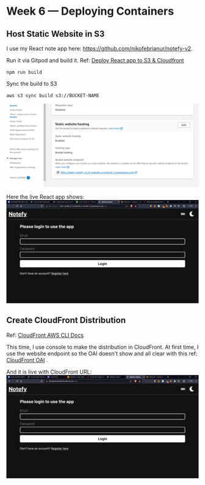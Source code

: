 # Week 6 — Deploying Containers

## Host Static Website in S3 
I use my React note app here: https://github.com/nikofebrianur/notefy-v2.

Run it via Gitpod and build it. Ref: [Deploy React app to S3 & Cloudfront](https://dev.to/karanpratapsingh/deploy-react-app-to-s3-cloudfront-1cao)
```
npm run build
```
Sync the build to S3
```
aws s3 sync build s3://BUCKET-NAME
```
![Success host static web in S3](https://github.com/nikofebrianur/aws-bootcamp-cruddur-2023/blob/main/journal/assets/week-6/url%20link%20static%20web.png)

Here the live React app shows:
![Live app](https://github.com/nikofebrianur/aws-bootcamp-cruddur-2023/blob/main/journal/assets/week-6/success%20host%20notefy%20react%20app%20in%20s3.png)

## Create CloudFront Distribution
Ref: [CloudFront AWS CLI Docs](https://docs.aws.amazon.com/cli/latest/reference/cloudfront/create-distribution.html)

This time, I use console to make the distribution in CloudFront.
At first time, I use the website endpoint so the OAI doesn't show and all clear with this ref: [CloudFront OAI](https://www.stormit.cloud/blog/cloudfront-origin-access-identity/)
[](https://github.com/nikofebrianur/aws-bootcamp-cruddur-2023/blob/main/journal/assets/week-6/use%20cloudfront.png).

And it is live with CloudFront URL:
![Live CloudFront](https://github.com/nikofebrianur/aws-bootcamp-cruddur-2023/blob/main/journal/assets/week-6/cloudfront%20url.png)
